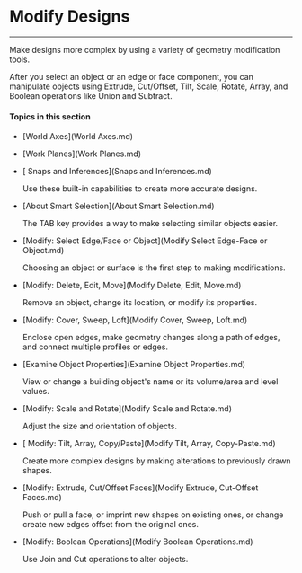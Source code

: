 # Modify Designs

----

Make designs more complex by using a variety of geometry modification tools.
 

After you select an object or an edge or face component, you can manipulate objects using Extrude, Cut/Offset, Tilt, Scale, Rotate, Array, and Boolean operations like Union and Subtract.

  

#### Topics in this section

* [World Axes](World Axes.md)
* [Work Planes](Work Planes.md)
* [ Snaps and Inferences](Snaps and Inferences.md)
    
    Use these built-in capabilities to create more accurate designs.
* [About Smart Selection](About Smart Selection.md)
    
    The TAB key provides a way to make selecting similar objects easier.
* [Modify: Select Edge/Face or Object](Modify Select Edge-Face or Object.md)
    
    Choosing an object or surface is the first step to making modifications.
* [Modify: Delete, Edit, Move](Modify Delete, Edit, Move.md)
    
    Remove an object, change its location, or modify its properties.
* [Modify: Cover, Sweep, Loft](Modify Cover, Sweep, Loft.md)
    
    Enclose open edges, make geometry changes along a path of edges, and connect multiple profiles or edges.
* [Examine Object Properties](Examine Object Properties.md)
    
    View or change a building object's name or its volume/area and level values.
* [Modify: Scale and Rotate](Modify Scale and Rotate.md)
    
    Adjust the size and orientation of objects.
* [ Modify: Tilt, Array, Copy/Paste](Modify Tilt, Array, Copy-Paste.md)
    
    Create more complex designs by making alterations to previously drawn shapes.
* [Modify: Extrude, Cut/Offset Faces](Modify Extrude, Cut-Offset Faces.md)
    
    Push or pull a face, or imprint new shapes on existing ones, or change create new edges offset from the original ones.
* [Modify: Boolean Operations](Modify Boolean Operations.md)
    
    Use Join and Cut operations to alter objects.

